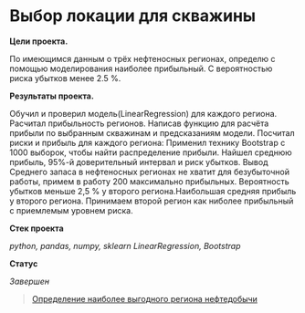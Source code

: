 # Выбор локации для скважины

**Цели проекта.**

По имеющимся данным о трёх нефтеносных регионах, определю с помощью моделирования наиболее прибыльный.
С вероятностью риска убытков менее 2.5 %.

**Результаты проекта.**

Обучил и проверил модель(LinearRegression) для каждого региона.
Расчитал прибыльность регионов. Написав функцию для расчёта прибыли по выбранным скважинам и предсказаниям модели. 
Посчитал риски и прибыль для каждого региона:
Применил технику Bootstrap с 1000 выборок, чтобы найти распределение прибыли.
Найшел среднюю прибыль, 95%-й доверительный интервал и риск убытков.
Вывод
Среднего запаса в нефтеносных регионах не хватит для безубыточной работы, примем в работу 200 максимально прибыльных.
Вероятность убытков меньше 2,5 % у второго региона.Наибольшая средняя прибыль у второго региона. Принимаем второй регион как ниболее прибыльный с приемлемым уровнем риска.

**Стек проекта**

_python, pandas, numpy, sklearn LinearRegression, Bootstrap_

**Статус**

_Завершен_

> [Определение наиболее выгодного региона нефтедобычи](https://github.com/Mikhail-9/yandex_projects_praktimum/blob/master/drill_data_scientist/drill_data_scientist.ipynb)
